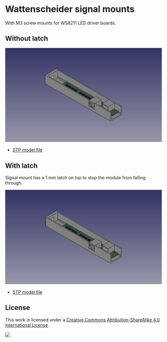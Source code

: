 # Wattenscheider signal mounts

With M3 screw mounts for WS8211 LED driver boards.

## Without latch

![](./watti-assembly-preview.png)

* [STP model file](./watti-assembly.stp)

## With latch

Signal mount has a 1 mm latch on top to stop the module from falling through.

![](./watti-w-latch-assembly-preview.png)

* [STP model file](./watti-w-latch-assembly.stp)

## License

This work is licensed under a
[Creative Commons Attribution-ShareAlike 4.0 International License](http://creativecommons.org/licenses/by-sa/4.0/).

[![](https://upload.wikimedia.org/wikipedia/commons/e/e5/CC_BY-SA_icon.svg)](http://creativecommons.org/licenses/by-sa/4.0/)
